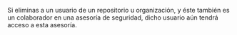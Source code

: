 Si eliminas a un usuario de un repositorio u organización, y éste también es un colaborador en una asesoría de seguridad, dicho usuario aún tendrá acceso a esta asesoría.
